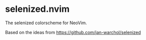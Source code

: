 # selenized.nvim

The selenized colorscheme for NeoVim.

Based on the ideas from https://github.com/jan-warchol/selenized
